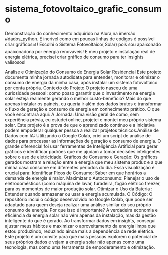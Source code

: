 # sistema_fotovoltaico_grafic_consumo
Demonstração do conhecimento adquirido na Alura,na imersão #dados_python. É incrível como em poucas linhas de códigos é possível criar gráficos📊! Escolhi o Sistema Fotovoltaico( Solar) pois sou apaixonado apaixonadona por energia renováveis! E meu projeto e instalação real de energia elétrica, precisei criar gráfico de consumo para ter insights valisosos!

​Análise e Otimização do Consumo de Energia Solar Residencial
​Este projeto documenta minha jornada autodidata para entender, monitorar e otimizar o consumo de energia da minha casa, após instalar um sistema fotovoltaico por conta própria.
​Contexto do Projeto
​O projeto nasceu de uma curiosidade pessoal: como posso garantir que o investimento na energia solar esteja realmente gerando o melhor custo-benefício? Mais do que apenas instalar os painéis, eu queria ir além dos dados brutos e transformar o fluxo de geração e consumo de energia em conhecimento prático.
​O que você encontrará aqui:
​A Jornada: Uma visão geral de como, sem experiência prévia, eu estudei online, projetei e montei meu próprio sistema solar. Este projeto é a prova de que o aprendizado contínuo e a iniciativa podem empoderar qualquer pessoa a realizar projetos técnicos.
​Análise de Dados com IA: Utilizando o Google Colab, criei um script de análise de dados para processar as informações de geração e consumo de energia. O grande diferencial foi usar ferramentas de Inteligência Artificial para gerar gráficos e identificar padrões que me ajudam a tomar decisões inteligentes sobre o uso de eletricidade.
​Gráficos de Consumo e Geração: Os gráficos gerados mostram a relação entre a energia que meu sistema produz e a que minha casa consome em diferentes períodos do dia. Essa visualização é crucial para:
​Identificar Picos de Consumo: Saber em que horários a demanda de energia é maior.
​Maximizar o Autoconsumo: Planejar o uso de eletrodomésticos (como máquina de lavar, furadeira, fogão elétrico freezer, para os momentos de maior produção solar.
​Otimizar o Uso da Bateria : Entender quando armazenar ou usar a energia acumulada.
​O Código: O repositório inclui o código desenvolvido no Google Colab, que pode ser adaptado para quem deseja realizar uma análise similar do seu próprio consumo de energia.
​Por que isso é importante?
​A verdadeira economia e eficiência da energia solar não vêm apenas da instalação, mas da gestão inteligente do que é gerado. Ao transformar dados em insights, consegui ajustar meus hábitos e maximizar o aproveitamento da energia limpa que estou produzindo, reduzindo ainda mais a dependência da rede elétrica.
​Este projeto é um convite para que mais pessoas explorem o potencial de seus próprios dados e vejam a energia solar não apenas como uma tecnologia, mas como uma ferramenta de empoderamento e otimização.
